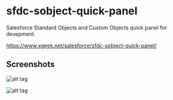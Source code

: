 # sfdc-sobject-quick-panel
Salesforce Standard Objects and Custom Objects quick panel for devepment.

https://www.xgeek.net/salesforce/sfdc-sobject-quick-panel/

## Screenshots
![alt tag](https://www.xgeek.net/wp-content/uploads/2015/01/Standard-Objects.png)

![alt tag](https://www.xgeek.net/wp-content/uploads/2015/01/Custom-Objects.png)

